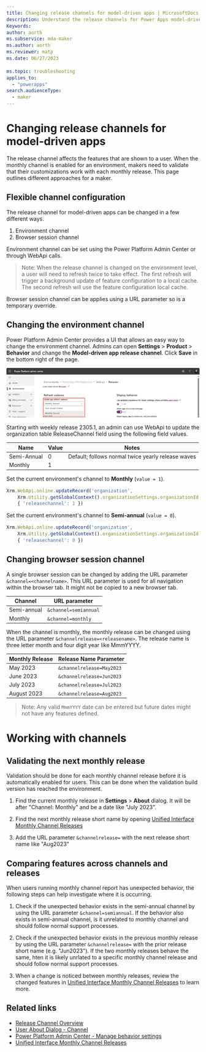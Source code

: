 ```yaml
---
title: Changing release channels for model-driven apps | MicrosoftDocs
description: Understand the release channels for Power Apps model-driven apps.
Keywords: 
author: aorth
ms.subservice: mda-maker
ms.author: aorth
ms.reviewer: matp
ms.date: 06/27/2023

ms.topic: troubleshooting
applies_to: 
  - "powerapps"
search.audienceType: 
  - maker
---
```

# Changing release channels for model-driven apps

The release channel affects the features that are shown to a user. When the monthly channel is enabled for an environment, makers need to validate that their customizations work with each monthly release. This page outlines different approaches for a maker.

## Flexible channel configuration

The release channel for model-driven apps can be changed in a few different ways.

1. Environment channel
1. Browser session channel

Environment channel can be set using the Power Platform Admin Center or through WebApi calls.

> Note: When the release channel is changed on the environment level, a user will need to refresh twice to take effect. The first refresh will trigger a background update of feature configuration to a local cache. The second refresh will use the feature configuration local cache.

Browser session channel can be applies using a URL parameter so is a temporary override.

## Changing the environment channel

Power Platform Admin Center provides a UI that allows an easy way to change the environment channel. Admins can open **Settings** > **Product** > **Behavior** and change the **Model-driven app release channel**. Click **Save** in the bottom right of the page.

![PPAC settings behavior change channel](media/model-app-channels/ppac-settings-behavior-change-channel.png)

Starting with weekly release 2305.1, an admin can use WebApi to update the organization table ReleaseChannel field using the following field values.

| Name | Value | Notes |
| --- | --- | --- |
| Semi-Annual | 0 | Default; follows normal twice yearly release waves |
| Monthly | 1 |

Set the current environment's channel to **Monthly** (```value = 1```).
```Javascript
Xrm.WebApi.online.updateRecord('organization', 
    Xrm.Utility.getGlobalContext().organizationSettings.organizationId, 
    { 'releasechannel': 1 })
```

Set the current environment's channel to **Semi-annual** (```value = 0```).
```Javascript
Xrm.WebApi.online.updateRecord('organization', 
    Xrm.Utility.getGlobalContext().organizationSettings.organizationId, 
    { 'releasechannel': 0 })
```

## Changing browser session channel

A single browser session can be changed by adding the URL parameter ```&channel=<channelname>```. This URL parameter is used for all navigation within the browser tab. It might not be copied to a new browser tab.

| Channel | URL parameter |
| --- | --- |
| Semi-annual | ```&channel=semiannual``` |
| Monthly | ```&channel=monthly``` |

When the channel is monthly, the monthly release can be changed using the URL parameter ```&channelrelease=<releasename>```. The release name is three letter month and four digit year like MmmYYYY.

| Monthly Release | Release Name Parameter |
| --- | --- |
| May 2023 | ```&channelrelease=May2023``` |  
| June 2023 | ```&channelrelease=Jun2023``` |  
| July 2023 | ```&channelrelease=Jul2023``` |  
| August 2023 | ```&channelrelease=Aug2023``` |  

> Note: Any valid ```MmmYYYY``` date can be entered but future dates might not have any features defined.  

# Working with channels

## Validating the next monthly release

Validation should be done for each monthly channel release before it is automatically enabled for users. This can be done when the validation build version has reached the environment.

1. Find the current monthly release in **Settings** > **About** dialog. It will be after "Channel: Monthly" and be a date like "July 2023".

1. Find the next monthly release short name by opening [Unified Interface Monthly Channel Releases](/power-platform/released-versions/common-data-service/unified-interface-monthly-releases)

1. Add the URL parameter ```&channelrelease=``` with the next release short name like "Aug2023"

## Comparing features across channels and releases

When users running monthly channel report has unexpected behavior, the following steps can help investigate where it is occurring.

1. Check if the unexpected behavior exists in the semi-annual channel by using the URL parameter ```&channel=semiannual```. If the behavior also exists in semi-annual channel, is it unrelated to monthly channel and should follow normal support processes.

1. Check if the unexpected behavior exists in the previous monthly release by using the URL parameter ```&channelrelease=``` with the prior release short name (e.g. "Jun2023"). If the two monthly releases behave the same, hten it is likely unrlated to a specific monthly channel release and should follow normal support processes.

1. When a change is noticed between monthly releases, review the changed features in [Unified Interface Monthly Channel Releases](/power-platform/released-versions/common-data-service/unified-interface-monthly-releases) to learn more.

## Related links

* [Release Channel Overview](channel-overview.md)
* [User About Dialog - Channel](../../user/about-dialog.md)
* [Power Platform Admin Center - Manage behavior settings](/power-platform/admin/settings-behavior)
* [Unified Interface Monthly Channel Releases](/power-platform/released-versions/common-data-service/unified-interface-monthly-releases)
